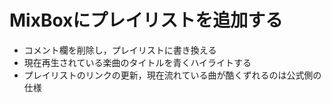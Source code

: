 # MixBoxにプレイリストを追加する  
- コメント欄を削除し，プレイリストに書き換える  
- 現在再生されている楽曲のタイトルを青くハイライトする  
- プレイリストのリンクの更新，現在流れている曲が酷くずれるのは公式側の仕様  